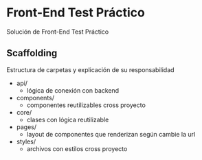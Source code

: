 # Front-End Test Práctico

Solución de Front-End Test Práctico

## Scaffolding

Estructura de carpetas y explicación de su responsabilidad

- api/
  - lógica de conexión con backend
- components/
  - componentes reutilizables cross proyecto
- core/
  - clases con lógica reutilizable
- pages/
  - layout de componentes que renderizan según cambie la url
- styles/
  - archivos con estilos cross proyecto
